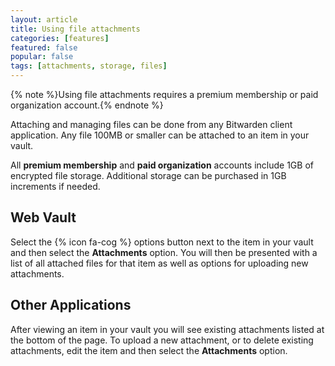 ```yaml
---
layout: article
title: Using file attachments
categories: [features]
featured: false
popular: false
tags: [attachments, storage, files]
---
```


{% note %}Using file attachments requires a premium membership or paid organization account.{% endnote %}

Attaching and managing files can be done from any Bitwarden client application. Any file  100MB or smaller can be attached to an item in your vault.

All **premium membership** and **paid organization** accounts include 1GB of encrypted file storage. Additional storage can be purchased in 1GB increments if needed.

## Web Vault

Select the {% icon fa-cog %} options button next to the item in your vault and then select the **Attachments** option. You will then be presented with a list of all attached files for that item as well as options for uploading new attachments.

## Other Applications

After viewing an item in your vault you will see existing attachments listed at the bottom of the page. To upload a new attachment, or to delete existing attachments, edit the item and then select the **Attachments** option.

